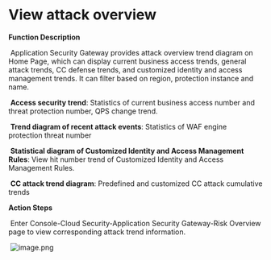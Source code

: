# View attack overview

**Function Description**

​    Application Security Gateway provides attack overview trend diagram on Home Page, which can display current business access trends, general attack trends, CC defense trends, and customized identity and access management trends. It can filter based on region, protection instance and name.

​    **Access security trend**: Statistics of current business access number and threat protection number, QPS change trend.

​    **Trend diagram of recent attack events**: Statistics of WAF engine protection threat number

​    **Statistical diagram of Customized Identity and Access Management Rules**: View hit number trend of Customized Identity and Access Management Rules.

​    **CC attack trend diagram**: Predefined and customized CC attack cumulative trends

**Action Steps**

​    Enter Console-Cloud Security-Application Security Gateway-Risk Overview page to view corresponding attack trend information.

​    ![image.png](https://img1.jcloudcs.com/cms/9f2b3066-1132-48c4-a527-d2b02ad5a58b20180817114439.png)

 